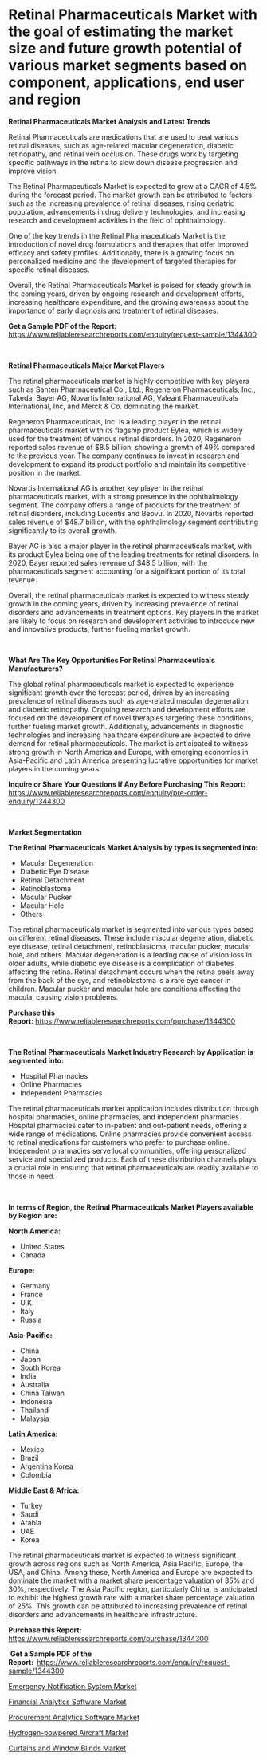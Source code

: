 <p><h1>Retinal Pharmaceuticals Market with the goal of estimating the market size and future growth potential of various market segments based on component, applications, end user and region</h1></p><p><strong>Retinal Pharmaceuticals Market Analysis and Latest Trends</strong></p>
<p><p>Retinal Pharmaceuticals are medications that are used to treat various retinal diseases, such as age-related macular degeneration, diabetic retinopathy, and retinal vein occlusion. These drugs work by targeting specific pathways in the retina to slow down disease progression and improve vision.</p><p>The Retinal Pharmaceuticals Market is expected to grow at a CAGR of 4.5% during the forecast period. The market growth can be attributed to factors such as the increasing prevalence of retinal diseases, rising geriatric population, advancements in drug delivery technologies, and increasing research and development activities in the field of ophthalmology.</p><p>One of the key trends in the Retinal Pharmaceuticals Market is the introduction of novel drug formulations and therapies that offer improved efficacy and safety profiles. Additionally, there is a growing focus on personalized medicine and the development of targeted therapies for specific retinal diseases.</p><p>Overall, the Retinal Pharmaceuticals Market is poised for steady growth in the coming years, driven by ongoing research and development efforts, increasing healthcare expenditure, and the growing awareness about the importance of early diagnosis and treatment of retinal diseases.</p></p>
<p><strong>Get a Sample PDF of the Report:&nbsp;</strong> <a href="https://www.reliableresearchreports.com/enquiry/request-sample/1344300">https://www.reliableresearchreports.com/enquiry/request-sample/1344300</a></p>
<p>&nbsp;</p>
<p><strong>Retinal Pharmaceuticals Major Market Players</strong></p>
<p><p>The retinal pharmaceuticals market is highly competitive with key players such as Santen Pharmaceutical Co., Ltd., Regeneron Pharmaceuticals, Inc., Takeda, Bayer AG, Novartis International AG, Valeant Pharmaceuticals International, Inc, and Merck & Co. dominating the market.</p><p>Regeneron Pharmaceuticals, Inc. is a leading player in the retinal pharmaceuticals market with its flagship product Eylea, which is widely used for the treatment of various retinal disorders. In 2020, Regeneron reported sales revenue of $8.5 billion, showing a growth of 49% compared to the previous year. The company continues to invest in research and development to expand its product portfolio and maintain its competitive position in the market.</p><p>Novartis International AG is another key player in the retinal pharmaceuticals market, with a strong presence in the ophthalmology segment. The company offers a range of products for the treatment of retinal disorders, including Lucentis and Beovu. In 2020, Novartis reported sales revenue of $48.7 billion, with the ophthalmology segment contributing significantly to its overall growth.</p><p>Bayer AG is also a major player in the retinal pharmaceuticals market, with its product Eylea being one of the leading treatments for retinal disorders. In 2020, Bayer reported sales revenue of $48.5 billion, with the pharmaceuticals segment accounting for a significant portion of its total revenue.</p><p>Overall, the retinal pharmaceuticals market is expected to witness steady growth in the coming years, driven by increasing prevalence of retinal disorders and advancements in treatment options. Key players in the market are likely to focus on research and development activities to introduce new and innovative products, further fueling market growth.</p></p>
<p>&nbsp;</p>
<p><strong>What Are The Key Opportunities For Retinal Pharmaceuticals Manufacturers?</strong></p>
<p><p>The global retinal pharmaceuticals market is expected to experience significant growth over the forecast period, driven by an increasing prevalence of retinal diseases such as age-related macular degeneration and diabetic retinopathy. Ongoing research and development efforts are focused on the development of novel therapies targeting these conditions, further fueling market growth. Additionally, advancements in diagnostic technologies and increasing healthcare expenditure are expected to drive demand for retinal pharmaceuticals. The market is anticipated to witness strong growth in North America and Europe, with emerging economies in Asia-Pacific and Latin America presenting lucrative opportunities for market players in the coming years.</p></p>
<p><strong>Inquire or Share Your Questions If Any Before Purchasing This Report:</strong> <a href="https://www.reliableresearchreports.com/enquiry/pre-order-enquiry/1344300">https://www.reliableresearchreports.com/enquiry/pre-order-enquiry/1344300</a></p>
<p>&nbsp;</p>
<p><strong>Market Segmentation</strong></p>
<p><strong>The Retinal Pharmaceuticals Market Analysis by types is segmented into:</strong></p>
<p><ul><li>Macular Degeneration</li><li>Diabetic Eye Disease</li><li>Retinal Detachment</li><li>Retinoblastoma</li><li>Macular Pucker</li><li>Macular Hole</li><li>Others</li></ul></p>
<p><p>The retinal pharmaceuticals market is segmented into various types based on different retinal diseases. These include macular degeneration, diabetic eye disease, retinal detachment, retinoblastoma, macular pucker, macular hole, and others. Macular degeneration is a leading cause of vision loss in older adults, while diabetic eye disease is a complication of diabetes affecting the retina. Retinal detachment occurs when the retina peels away from the back of the eye, and retinoblastoma is a rare eye cancer in children. Macular pucker and macular hole are conditions affecting the macula, causing vision problems.</p></p>
<p><strong>Purchase this Report:&nbsp;</strong><a href="https://www.reliableresearchreports.com/purchase/1344300">https://www.reliableresearchreports.com/purchase/1344300</a></p>
<p>&nbsp;</p>
<p><strong>The Retinal Pharmaceuticals Market Industry Research by Application is segmented into:</strong></p>
<p><ul><li>Hospital Pharmacies</li><li>Online Pharmacies</li><li>Independent Pharmacies</li></ul></p>
<p><p>The retinal pharmaceuticals market application includes distribution through hospital pharmacies, online pharmacies, and independent pharmacies. Hospital pharmacies cater to in-patient and out-patient needs, offering a wide range of medications. Online pharmacies provide convenient access to retinal medications for customers who prefer to purchase online. Independent pharmacies serve local communities, offering personalized service and specialized products. Each of these distribution channels plays a crucial role in ensuring that retinal pharmaceuticals are readily available to those in need.</p></p>
<p>&nbsp;</p>
<p><strong>In terms of Region, the Retinal Pharmaceuticals Market Players available by Region are:</strong></p>
<p>
    <p> <strong> North America: </strong>
        <ul>
            <li>United States</li>
            <li>Canada</li>
        </ul>
        </p> 
    <p> <strong> Europe: </strong>
        <ul>
            <li>Germany</li>
            <li>France</li>
            <li>U.K.</li>
            <li>Italy</li>
            <li>Russia</li>
        </ul>
        </p> 
    <p> <strong> Asia-Pacific: </strong>
        <ul>
            <li>China</li>
            <li>Japan</li>
            <li>South Korea</li>
            <li>India</li>
            <li>Australia</li>
            <li>China Taiwan</li>
            <li>Indonesia</li>
            <li>Thailand</li>
            <li>Malaysia</li>
        </ul>
        </p> 
    <p> <strong> Latin America: </strong>
        <ul>
            <li>Mexico</li>
            <li>Brazil</li>
            <li>Argentina Korea</li>
            <li>Colombia</li>
        </ul>
        </p> 
    <p> <strong> Middle East & Africa: </strong>
        <ul>
            <li>Turkey</li>
            <li>Saudi</li>
            <li>Arabia</li>
            <li>UAE</li>
            <li>Korea</li>
        </ul>
    </p>
    </p>
<p><p>The retinal pharmaceuticals market is expected to witness significant growth across regions such as North America, Asia Pacific, Europe, the USA, and China. Among these, North America and Europe are expected to dominate the market with a market share percentage valuation of 35% and 30%, respectively. The Asia Pacific region, particularly China, is anticipated to exhibit the highest growth rate with a market share percentage valuation of 25%. This growth can be attributed to increasing prevalence of retinal disorders and advancements in healthcare infrastructure.</p></p>
<p><strong>Purchase this Report: </strong><a href="https://www.reliableresearchreports.com/purchase/1344300">https://www.reliableresearchreports.com/purchase/1344300</a></p>
<p>&nbsp;<strong>Get a Sample PDF of the Report:&nbsp;&nbsp;</strong><a href="https://www.reliableresearchreports.com/enquiry/request-sample/1344300">https://www.reliableresearchreports.com/enquiry/request-sample/1344300</a></p>
<p><strong></strong></p>
<p><p><a href="https://medium.com/@krithi.reportprime/emergency-notification-system-market-trends-forecast-and-competitive-analysis-to-2031-17c5b68cfbbd">Emergency Notification System Market</a></p><p><a href="https://medium.com/@josueherzog/financial-analytics-software-market-outlook-industry-overview-and-forecast-2024-to-2031-0d4f8a750166">Financial Analytics Software Market</a></p><p><a href="https://medium.com/@josueherzog/procurement-analytics-software-market-insights-into-market-cagr-market-trends-and-growth-315449508696">Procurement Analytics Software Market</a></p><p><a href="https://github.com/kosella/Market-Research-Report-List-2/blob/main/hydrogen-powpered-aircraft-market.md">Hydrogen-powpered Aircraft Market</a></p><p><a href="https://github.com/nathandecarvalho/Market-Research-Report-List-2/blob/main/curtains-and-window-blinds-market.md">Curtains and Window Blinds Market</a></p></p>
